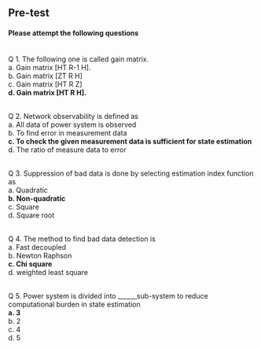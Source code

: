 ##  <b>Pre-test</b>
#### Please attempt the following questions

<br>
Q 1. The following one is called gain matrix.<br>
a. Gain matrix [HT R-1  H].<br>
b. Gain matrix [ZT R  H]<br>
c. Gain matrix [HT R  Z]<br>
<b>d. Gain matrix [HT R  H].</b><br><br>

Q 2. Network observability is defined as<br>
a. All data of power system is observed<br>
b. To find error in measurement data<br>
<b>c. To check the given measurement data is sufficient for state estimation</b><br>
d. The ratio of measure data to error<br><br>

Q 3. Suppression of bad data is done by selecting estimation index function as<br>
a. Quadratic<br>
<b>b. Non-quadratic</b><br>
c. Square<br>
d. Square root<br><br>

Q 4. The method to find bad data detection is<br>
a. Fast decoupled <br>
b.  Newton Raphson<br>
<b>c. Chi square</b><br>
d. weighted least square<br><br>

Q 5. Power system is divided into ______sub-system to reduce computational burden in state estimation<br>
<b>a. 3</b><br>
b. 2<br>
c. 4<br>
d. 5